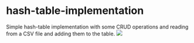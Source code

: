 # hash-table-implementation
Simple hash-table implementation
with some CRUD operations and reading from a CSV file and adding them to the table.
<img src="src/main/java/resources/hashTable.gif"/>

